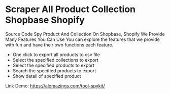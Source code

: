 # Scraper All Product Collection Shopbase Shopify
Source Code Spy Product And Collection On Shopbase, Shopify
We Provide Many
Features You Can Use
You can explore the features that we provide with fun and have their own functions each feature.
 - One click to export all products to csv file
 - Select the specified collections to export
 - Select the specified products to export
 - Search the specified products to export
 - Show detail of specified product

Link Demo: https://alomazings.com/tool-spykit/
